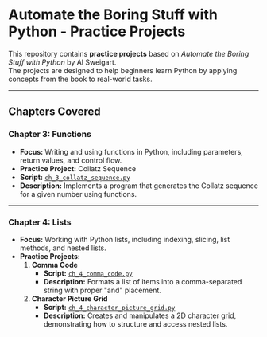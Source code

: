 # Automate the Boring Stuff with Python - Practice Projects

This repository contains **practice projects** based on *Automate the Boring Stuff with Python* by Al Sweigart.  
The projects are designed to help beginners learn Python by applying concepts from the book to real-world tasks.

---

## Chapters Covered

### Chapter 3: Functions
- **Focus:** Writing and using functions in Python, including parameters, return values, and control flow.  
- **Practice Project:** Collatz Sequence  
- **Script:** [`ch_3_collatz_sequence.py`](ch_3_collatz_sequence.py)  
- **Description:** Implements a program that generates the Collatz sequence for a given number using functions.

---

### Chapter 4: Lists
- **Focus:** Working with Python lists, including indexing, slicing, list methods, and nested lists.  
- **Practice Projects:**
  1. **Comma Code**  
     - **Script:** [`ch_4_comma_code.py`](ch_4_comma_code.py)  
     - **Description:** Formats a list of items into a comma-separated string with proper "and" placement.
  2. **Character Picture Grid**  
     - **Script:** [`ch_4_character_picture_grid.py`](ch_4_character_picture_grid.py)  
     - **Description:** Creates and manipulates a 2D character grid, demonstrating how to structure and access nested lists.